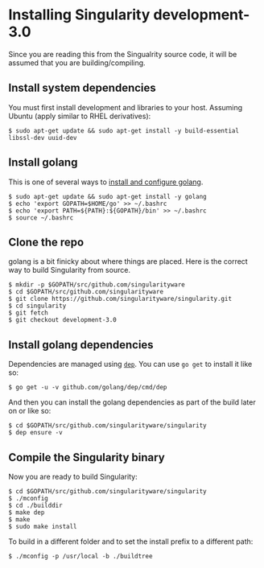 # Installing Singularity development-3.0

Since you are reading this from the Singualrity source code, it will be assumed 
that you are building/compiling. 

## Install system dependencies 
You must first install development and libraries to your host. Assuming Ubuntu 
(apply similar to RHEL derivatives):

```
$ sudo apt-get update && sudo apt-get install -y build-essential libssl-dev uuid-dev
```

## Install golang
This is one of several ways to [install and configure golang](https://golang.org/doc/install).

```
$ sudo apt-get update && sudo apt-get install -y golang
$ echo 'export GOPATH=$HOME/go' >> ~/.bashrc
$ echo 'export PATH=${PATH}:${GOPATH}/bin' >> ~/.bashrc
$ source ~/.bashrc
```

## Clone the repo
golang is a bit finicky about where things are placed. Here is the correct way
to build Singularity from source.

```
$ mkdir -p $GOPATH/src/github.com/singularityware
$ cd $GOPATH/src/github.com/singularityware
$ git clone https://github.com/singularityware/singularity.git
$ cd singularity
$ git fetch
$ git checkout development-3.0
```

## Install golang dependencies 
Dependencies are managed using [`dep`](https://github.com/golang/dep). You can 
use `go get` to install it like so:

```
$ go get -u -v github.com/golang/dep/cmd/dep
```

And then you can install the golang dependencies as part of the build later on or like so:

```
$ cd $GOPATH/src/github.com/singularityware/singularity
$ dep ensure -v
```

## Compile the Singularity binary
Now you are ready to build Singularity:

```
$ cd $GOPATH/src/github.com/singularityware/singularity
$ ./mconfig
$ cd ./builddir
$ make dep
$ make
$ sudo make install
```

To build in a different folder and to set the install prefix to a different path:

```
$ ./mconfig -p /usr/local -b ./buildtree
```
